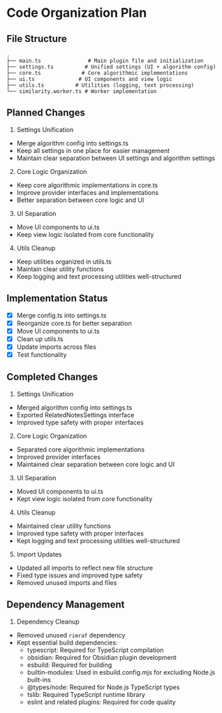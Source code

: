 # Code Organization Plan

## File Structure
```
.
├── main.ts               # Main plugin file and initialization
├── settings.ts          # Unified settings (UI + algorithm config)
├── core.ts             # Core algorithmic implementations
├── ui.ts              # UI components and view logic
├── utils.ts          # Utilities (logging, text processing)
└── similarity.worker.ts # Worker implementation
```

## Planned Changes

1. Settings Unification
- Merge algorithm config into settings.ts
- Keep all settings in one place for easier management
- Maintain clear separation between UI settings and algorithm settings

2. Core Logic Organization
- Keep core algorithmic implementations in core.ts
- Improve provider interfaces and implementations
- Better separation between core logic and UI

3. UI Separation
- Move UI components to ui.ts
- Keep view logic isolated from core functionality

4. Utils Cleanup
- Keep utilities organized in utils.ts
- Maintain clear utility functions
- Keep logging and text processing utilities well-structured

## Implementation Status

- [x] Merge config.ts into settings.ts
- [x] Reorganize core.ts for better separation
- [x] Move UI components to ui.ts
- [x] Clean up utils.ts
- [x] Update imports across files
- [x] Test functionality

## Completed Changes

1. Settings Unification
- Merged algorithm config into settings.ts
- Exported RelatedNotesSettings interface
- Improved type safety with proper interfaces

2. Core Logic Organization
- Separated core algorithmic implementations
- Improved provider interfaces
- Maintained clear separation between core logic and UI

3. UI Separation
- Moved UI components to ui.ts
- Kept view logic isolated from core functionality

4. Utils Cleanup
- Maintained clear utility functions
- Improved type safety with proper interfaces
- Kept logging and text processing utilities well-structured

5. Import Updates
- Updated all imports to reflect new file structure
- Fixed type issues and improved type safety
- Removed unused imports and files

## Dependency Management

1. Dependency Cleanup
- Removed unused `rimraf` dependency
- Kept essential build dependencies:
  - typescript: Required for TypeScript compilation
  - obsidian: Required for Obsidian plugin development
  - esbuild: Required for building
  - builtin-modules: Used in esbuild.config.mjs for excluding Node.js built-ins
  - @types/node: Required for Node.js TypeScript types
  - tslib: Required TypeScript runtime library
  - eslint and related plugins: Required for code quality
